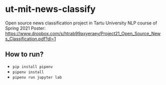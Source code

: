 # ut-mit-news-classify
Open source news classification project in Tartu University NLP course of Spring 2021
Poster: https://www.dropbox.com/s/htrab99axyeraey/Project21_Open_Source_News_Classification.pdf?dl=1


## How to run?

- `pip install pipenv`
- `pipenv install`
- `pipenv run jupyter lab`

